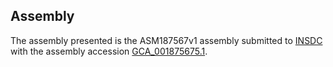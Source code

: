 

Assembly
--------

The assembly presented is the ASM187567v1 assembly submitted to
[INSDC](http://www.insdc.org) with the assembly accession
[GCA\_001875675.1](http://www.ebi.ac.uk/ena/data/view/GCA_001875675.1).
